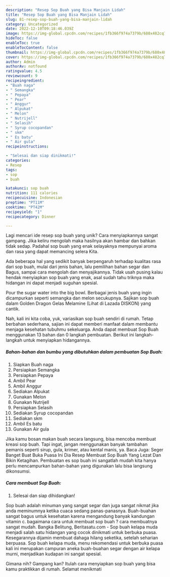 ```yaml
---
description: "Resep Sop Buah yang Bisa Manjain Lidah"
title: "Resep Sop Buah yang Bisa Manjain Lidah"
slug: 81-resep-sop-buah-yang-bisa-manjain-lidah
category: Uncategorized
date: 2022-12-10T09:18:46.039Z
image: https://img-global.cpcdn.com/recipes/1fb366f974a7379b/680x482cq70/sop-buah-foto-resep-utama.jpg
hideToc: false
enableToc: true
enableTocContent: false
thumbnail: https://img-global.cpcdn.com/recipes/1fb366f974a7379b/680x482cq70/sop-buah-foto-resep-utama.jpg
cover: https://img-global.cpcdn.com/recipes/1fb366f974a7379b/680x482cq70/sop-buah-foto-resep-utama.jpg
author: Admin
authorAv: notfound
ratingvalue: 4.5
reviewcount: 9
recipeingredient:
- "Buah naga"
- " Semangka"
- " Pepaya"
- " Pear"
- " Anggur"
- " Alpukat"
- " Melon"
- " Nutrijell"
- " Selasih"
- " Syrup cocopandan"
- " skm"
- " Es batu"
- " Air gula"
recipeinstructions:

- "Selesai dan siap dinikmati!"
categories:
- Resep
tags:
- sop
- buah

katakunci: sop buah 
nutrition: 111 calories
recipecuisine: Indonesian
preptime: "PT11M"
cooktime: "PT42M"
recipeyield: "1"
recipecategory: Dinner

---
```





Lagi mencari ide resep sop buah yang unik? Cara menyiapkannya sangat gampang. Jika keliru mengolah maka hasilnya akan hambar dan bahkan tidak sedap. Padahal sop buah yang enak selayaknya mempunyai aroma dan rasa yang dapat memancing selera Kita.





Ada beberapa hal yang sedikit banyak berpengaruh terhadap kualitas rasa dari sop buah, mulai dari jenis bahan, lalu pemilihan bahan segar dan Bagus, sampai cara mengolah dan menyajikannya. Tidak usah pusing kalau hendak menyiapkan sop buah yang enak,      asal sudah tahu triknya maka hidangan ini dapat menjadi suguhan spesial.














Pour the sugar water into the big bowl. Berbagai jenis buah yang ingin dicampurkan seperti semangka dan melon secukupnya. Sajikan sop buah dalam Golden Dragon Gelas Melamine (Lihat di Lazada DISKON) yang cantik.






Nah, kali ini kita coba, yuk, variasikan sop buah sendiri di rumah. Tetap berbahan sederhana, sajian ini dapat memberi manfaat dalam membantu menjaga kesehatan tubuhmu sekeluarga. Anda dapat membuat Sop Buah menggunakan 13 bahan dan 0 langkah pembuatan. Berikut ini langkah-langkah untuk menyiapkan hidangannya.

<!--inarticleads1-->

##### Bahan-bahan dan bumbu yang dibutuhkan dalam pembuatan Sop Buah:

1. Siapkan Buah naga
1. Persiapkan  Semangka
1. Persiapkan  Pepaya
1. Ambil  Pear
1. Ambil  Anggur
1. Sediakan  Alpukat
1. Gunakan  Melon
1. Gunakan  Nutrijell
1. Persiapkan  Selasih
1. Sediakan  Syrup cocopandan
1. Sediakan  skm
1. Ambil  Es batu
1. Gunakan  Air gula


Jika kamu bosan makan buah secara langsung, bisa mencoba membuat kreasi sop buah. Tapi ingat, jangan menggunakan banyak tambahan pemanis seperti sirup, gula, krimer, atau kental manis, ya. Baca Juga: Seger Banget Buat Buka Puasa Ini Dia Resep Membuat Sop Buah Yang Lezat Dan Bikin Ketagihan. Pembuatan es sop buah ini sangatlah mudah kita hanya perlu mencampurkan bahan-bahan yang digunakan lalu bisa langsung dikonsumsi. 

<!--inarticleads2-->

##### Cara membuat Sop Buah:


1. Selesai dan siap dihidangkan!

Sop buah adalah minuman yang sangat segar dan juga sangat nikmat jika anda meminumnya ketika cuaca sedang panas-panasnya. Buah-buahan sangat bagus untuk kesehatan karena mengandung banyak kandungan vitamin c. bagaimana cara untuk membuat sop buah ? cara membuatnya sangat mudah. Bangka Belitung, Beritasatu.com - Sop buah kelapa muda menjadi salah satu hidangan yang cocok dinikmati untuk berbuka puasa. Kesegarannya dijamin membuat dahaga hilang seketika, setelah seharian berpuasa. Sop buah kelapa muda, menu rekomendasi untuk berbuka puasa kali ini merupakan campuran aneka buah-buahan segar dengan air kelapa murni, menjadikan kudapan ini sangat spesial. 

Gimana nih? Gampang kan? Itulah cara menyiapkan sop buah yang bisa kamu praktikkan di rumah. Selamat menikmati
